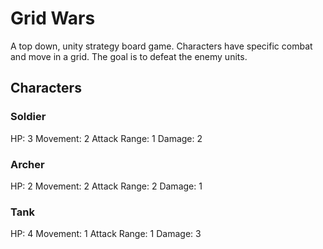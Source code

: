 ﻿# Grid Wars
A top down, unity strategy board game. Characters have specific combat and move in a grid. The goal is to defeat the enemy units.

## Characters
### Soldier
HP: 3
Movement: 2
Attack Range: 1
Damage: 2

### Archer
HP: 2
Movement: 2
Attack Range: 2
Damage: 1

### Tank
HP: 4
Movement: 1
Attack Range: 1
Damage: 3
